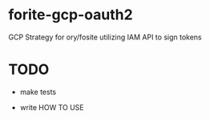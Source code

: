 # forite-gcp-oauth2

GCP Strategy for ory/fosite utilizing IAM API to sign tokens

# TODO

* make tests

* write HOW TO USE
